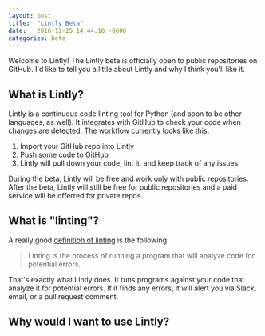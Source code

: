 ```yaml
---
layout: post
title:  "Lintly Beta"
date:   2016-12-25 14:44:16 -0600
categories: beta
---
```


Welcome to Lintly! The Lintly beta is officially open to public repositories on GitHub. I'd like to
tell you a little about Lintly and why I think you'll like it.

## What is Lintly?

Lintly is a continuous code linting tool for Python (and soon to be other languages, as well). It
integrates with GitHub to check your code when changes are detected. The workflow currently looks
like this:

1. Import your GitHub repo into Lintly
2. Push some code to GitHub
3. Lintly will pull down your code, lint it, and keep track of any issues

During the beta, Lintly will be free and work only with public repositories. After the beta, Lintly
will still be free for public repositories and a paid service will be offerred for private repos.

## What is "linting"?

A really good [definition of linting](http://stackoverflow.com/a/8503586/2026351) is the following:

> Linting is the process of running a program that will analyze code for potential errors.

That's exactly what Lintly does. It runs programs against your code that analyze it for potential
errors. If it finds any errors, it will alert you via Slack, email, or a pull request comment.

## Why would I want to use Lintly?


